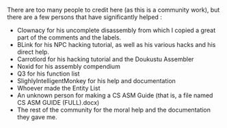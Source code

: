 There are too many people to credit here (as this is a community work), but there are a few persons that have significantly helped :

- Clownacy for his uncomplete disassembly from which I copied a great part of the comments and the labels.
- BLink for his NPC hacking tutorial, as well as his various hacks and his direct help.
- Carrotlord for his hacking tutorial and the Doukustu Assembler
- Noxid for his assembly compendium
- Q3 for his function list
- SlighlyIntelligentMonkey for his help and documentation
- Whoever made the Entity List
- An unknown person for making a CS ASM Guide (that is, a file named CS ASM GUIDE (FULL).docx)
- The rest of the community for the moral help and the documentation they gave me.
